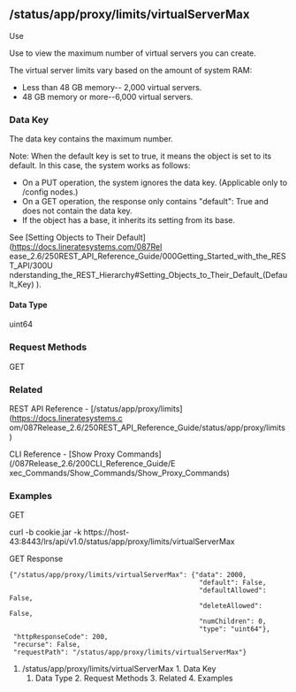 ## /status/app/proxy/limits/virtualServerMax

Use

Use to view the maximum number of virtual servers you can create.

The virtual server limits vary based on the amount of system RAM:

  * Less than 48 GB memory-- 2,000 virtual servers.
  * 48 GB memory or more--6,000 virtual servers.

### Data Key

The data key contains the maximum number.

Note: When the default key is set to true, it means the object is set to its
default. In this case, the system works as follows:

  * On a PUT operation, the system ignores the data key. (Applicable only to /config nodes.)
  * On a GET operation, the response only contains "default": True and does not contain the data key.
  * If the object has a base, it inherits its setting from its base.

See [Setting Objects to Their Default](https://docs.lineratesystems.com/087Rel
ease_2.6/250REST_API_Reference_Guide/000Getting_Started_with_the_REST_API/300U
nderstanding_the_REST_Hierarchy#Setting_Objects_to_Their_Default_(Default_Key)
).

#### Data Type

uint64

### Request Methods

GET

### Related

REST API Reference - [/status/app/proxy/limits](https://docs.lineratesystems.c
om/087Release_2.6/250REST_API_Reference_Guide/status/app/proxy/limits)

CLI Reference - [Show Proxy Commands](/087Release_2.6/200CLI_Reference_Guide/E
xec_Commands/Show_Commands/Show_Proxy_Commands)

### Examples

GET

curl -b cookie.jar -k
https://host-43:8443/lrs/api/v1.0/status/app/proxy/limits/virtualServerMax

GET Response

    
    {"/status/app/proxy/limits/virtualServerMax": {"data": 2000,
                                                    "default": False,
                                                    "defaultAllowed": False,
                                                    "deleteAllowed": False,
                                                    "numChildren": 0,
                                                    "type": "uint64"},
     "httpResponseCode": 200,
     "recurse": False,
     "requestPath": "/status/app/proxy/limits/virtualServerMax"}
    

  1. /status/app/proxy/limits/virtualServerMax
    1. Data Key
      1. Data Type
    2. Request Methods
    3. Related
    4. Examples

